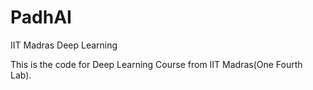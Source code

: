 # PadhAI
IIT Madras Deep Learning

This is the code for Deep Learning Course from IIT Madras(One Fourth Lab).
